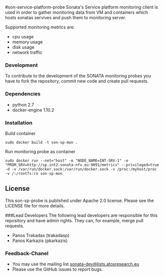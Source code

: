 #son-service-platform-probe
Sonata's Service platform monitoring client is used in order to gather monitoring data from VM and containers which hosts sonatas servives and push them to monitoring server. 

Supported monitoring metrics are:
 * cpu usage
 * memory usage
 * disk usage 
 * network traffic

### Development
To contribute to the development of the SONATA monitoring probes you have to fork the repository, commit new code and create pull requests.

### Dependencies
 * python 2.7
 * docker-engine 1.10.2

### Installation

Build container
```
sudo docker build -t son-sp-mon .
```

Run monitoring probe as container
```
sudo docker run --net="host" -e "NODE_NAME=INT-SRV-1" -e "PROM_SRV=http://sp.int2.sonata-nfv.eu:9091/metrics" --privileged=true -d -v /var/run/docker.sock:/var/run/docker.sock -v /proc:/myhost/proc -v /:/rootfs:ro son-sp-mon
```

## License
This son-sp-probe is published under Apache 2.0 license. Please see the LICENSE file for more details.

###Lead Developers
The following lead developers are responsible for this repository and have admin rights. They can, for example, merge pull requests.

 * Panos Trakadas  (trakadasp)
 * Panos Karkazis  (pkarkazis)

### Feedback-Chanel
* You may use the mailing list sonata-dev@lists.atosresearch.eu
* Please use the GitHub issues to report bugs.
